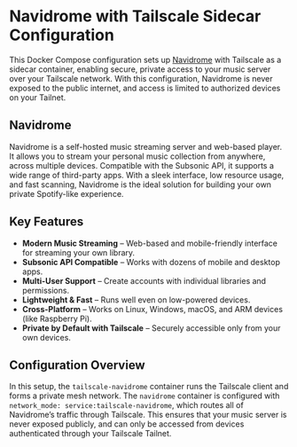 # Navidrome with Tailscale Sidecar Configuration

This Docker Compose configuration sets up [Navidrome](https://github.com/navidrome/navidrome) with Tailscale as a sidecar container, enabling secure, private access to your music server over your Tailscale network. With this configuration, Navidrome is never exposed to the public internet, and access is limited to authorized devices on your Tailnet.

## Navidrome

Navidrome is a self-hosted music streaming server and web-based player. It allows you to stream your personal music collection from anywhere, across multiple devices. Compatible with the Subsonic API, it supports a wide range of third-party apps. With a sleek interface, low resource usage, and fast scanning, Navidrome is the ideal solution for building your own private Spotify-like experience.

## Key Features

* **Modern Music Streaming** – Web-based and mobile-friendly interface for streaming your own library.
* **Subsonic API Compatible** – Works with dozens of mobile and desktop apps.
* **Multi-User Support** – Create accounts with individual libraries and permissions.
* **Lightweight & Fast** – Runs well even on low-powered devices.
* **Cross-Platform** – Works on Linux, Windows, macOS, and ARM devices (like Raspberry Pi).
* **Private by Default with Tailscale** – Securely accessible only from your own devices.

## Configuration Overview

In this setup, the `tailscale-navidrome` container runs the Tailscale client and forms a private mesh network. The `navidrome` container is configured with `network_mode: service:tailscale-navidrome`, which routes all of Navidrome’s traffic through Tailscale. This ensures that your music server is never exposed publicly, and can only be accessed from devices authenticated through your Tailscale Tailnet.
